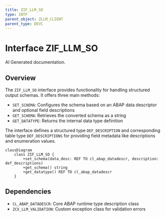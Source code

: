 ```yaml
---
title: ZIF_LLM_SO
type: INTF
parent_object: ZLLM_CLIENT
parent_type: DEVC
---
```


# Interface ZIF_LLM_SO

AI Generated documentation.
## Overview
The `ZIF_LLM_SO` interface provides functionality for handling structured output schemas. It offers three main methods:

- `SET_SCHEMA`: Configures the schema based on an ABAP data descriptor and optional field descriptions
- `GET_SCHEMA`: Retrieves the converted schema as a string
- `GET_DATATYPE`: Returns the internal data type definition

The interface defines a structured type `DEF_DESCRIPTION` and corresponding table type `DEF_DESCRIPTIONS` for providing field metadata like descriptions and enumeration values.

```mermaid
classDiagram
    class ZIF_LLM_SO {
        +set_schema(data_desc: REF TO cl_abap_datadescr, description: def_descriptions)
        +get_schema() string
        +get_datatype() REF TO cl_abap_datadescr
    }
```

## Dependencies
- `CL_ABAP_DATADESCR`: Core ABAP runtime type description class
- `ZCX_LLM_VALIDATION`: Custom exception class for validation errors

